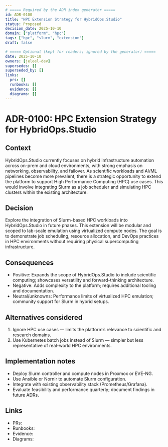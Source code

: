 ```yaml
---
# ===== Required by the ADR index generator =====
id: ADR-0100
title: "HPC Extension Strategy for HybridOps.Studio"
status: Proposed
decision_date: 2025-10-10
domain: ["platform", "hpc"]
tags: ["hpc", "slurm", "extension"]
draft: false

# ===== Optional (kept for readers; ignored by the generator) =====
date: 2025-10-10
owners: [jeleel-dev]
supersedes: []
superseded_by: []
links:
  prs: []
  runbooks: []
  evidence: []
  diagrams: []
---
```


# ADR-0100: HPC Extension Strategy for HybridOps.Studio

## Context
HybridOps.Studio currently focuses on hybrid infrastructure automation across on-prem and cloud environments, with strong emphasis on networking, observability, and failover. As scientific workloads and AI/ML pipelines become more prevalent, there is a strategic opportunity to extend the platform to support High Performance Computing (HPC) use cases. This would involve integrating Slurm as a job scheduler and simulating HPC clusters within the existing architecture.

## Decision
Explore the integration of Slurm-based HPC workloads into HybridOps.Studio in future phases. This extension will be modular and scoped to lab-scale emulation using virtualized compute nodes. The goal is to demonstrate job scheduling, resource allocation, and DevOps practices in HPC environments without requiring physical supercomputing infrastructure.

## Consequences
- Positive: Expands the scope of HybridOps.Studio to include scientific computing; showcases versatility and forward-thinking architecture.
- Negative: Adds complexity to the platform; requires additional tooling and documentation.
- Neutral/unknowns: Performance limits of virtualized HPC emulation; community support for Slurm in hybrid setups.

## Alternatives considered
1. Ignore HPC use cases — limits the platform’s relevance to scientific and research domains.
2. Use Kubernetes batch jobs instead of Slurm — simpler but less representative of real-world HPC environments.

## Implementation notes
- Deploy Slurm controller and compute nodes in Proxmox or EVE-NG.
- Use Ansible or Nornir to automate Slurm configuration.
- Integrate with existing observability stack (Prometheus/Grafana).
- Evaluate feasibility and performance quarterly; document findings in future ADRs.

## Links
- PRs: <add>
- Runbooks: <add>
- Evidence: <add>
- Diagrams: <add>
